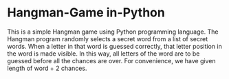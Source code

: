 # Hangman-Game in-Python
This is a simple Hangman game using Python programming language.
The Hangman program randomly selects a secret word from a list of secret words.
When a letter in that word is guessed correctly, that letter position in the word is made visible.
In this way, all letters of the word are to be guessed before all the chances are over.
For convenience, we have given length of word + 2 chances.
